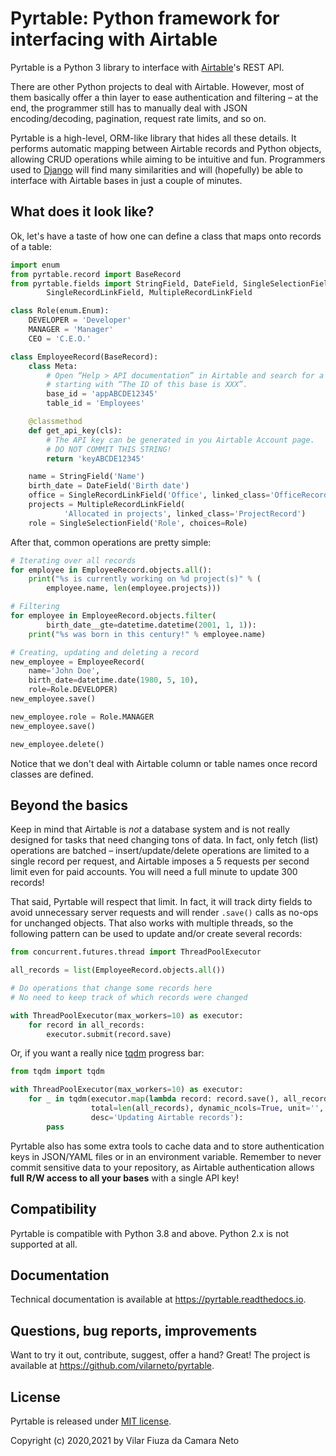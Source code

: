 # Pyrtable: Python framework for interfacing with Airtable

Pyrtable is a Python 3 library to interface with [Airtable](https://airtable.com)'s REST API.

There are other Python projects to deal with Airtable. However, most of them basically offer a thin layer to ease authentication and filtering – at the end, the programmer still has to manually deal with JSON encoding/decoding, pagination, request rate limits, and so on.

Pyrtable is a high-level, ORM-like library that hides all these details. It performs automatic mapping between Airtable records and Python objects, allowing CRUD operations while aiming to be intuitive and fun. Programmers used to [Django](https://www.djangoproject.com) will find many similarities and will (hopefully) be able to interface with Airtable bases in just a couple of minutes.

## What does it look like?

Ok, let's have a taste of how one can define a class that maps onto records of a table:

````python
import enum
from pyrtable.record import BaseRecord
from pyrtable.fields import StringField, DateField, SingleSelectionField, \
        SingleRecordLinkField, MultipleRecordLinkField

class Role(enum.Enum):
    DEVELOPER = 'Developer'
    MANAGER = 'Manager'
    CEO = 'C.E.O.'

class EmployeeRecord(BaseRecord):
    class Meta:
        # Open “Help > API documentation” in Airtable and search for a line
        # starting with “The ID of this base is XXX”.
        base_id = 'appABCDE12345'
        table_id = 'Employees'

    @classmethod
    def get_api_key(cls):
        # The API key can be generated in you Airtable Account page. 
        # DO NOT COMMIT THIS STRING!
        return 'keyABCDE12345'

    name = StringField('Name')
    birth_date = DateField('Birth date')
    office = SingleRecordLinkField('Office', linked_class='OfficeRecord')
    projects = MultipleRecordLinkField(
            'Allocated in projects', linked_class='ProjectRecord')
    role = SingleSelectionField('Role', choices=Role)
````

After that, common operations are pretty simple:

````python
# Iterating over all records
for employee in EmployeeRecord.objects.all():
    print("%s is currently working on %d project(s)" % (
        employee.name, len(employee.projects)))

# Filtering
for employee in EmployeeRecord.objects.filter(
        birth_date__gte=datetime.datetime(2001, 1, 1)):
    print("%s was born in this century!" % employee.name)

# Creating, updating and deleting a record
new_employee = EmployeeRecord(
    name='John Doe',
    birth_date=datetime.date(1980, 5, 10),
    role=Role.DEVELOPER)
new_employee.save()

new_employee.role = Role.MANAGER
new_employee.save()

new_employee.delete()
````

Notice that we don't deal with Airtable column or table names once record classes are defined.

## Beyond the basics

Keep in mind that Airtable is *not* a database system and is not really designed for tasks that need changing tons of data. In fact, only fetch (list) operations are batched – insert/update/delete operations are limited to a single record per request, and Airtable imposes a 5 requests per second limit even for paid accounts. You will need a full minute to update 300 records!
 
That said, Pyrtable will respect that limit. In fact, it will track dirty fields to avoid unnecessary server requests and will render `.save()` calls as no-ops for unchanged objects. That also works with multiple threads, so the following pattern can be used to update and/or create several records:

```python
from concurrent.futures.thread import ThreadPoolExecutor

all_records = list(EmployeeRecord.objects.all())

# Do operations that change some records here
# No need to keep track of which records were changed

with ThreadPoolExecutor(max_workers=10) as executor:
    for record in all_records:
        executor.submit(record.save)
```

Or, if you want a really nice [tqdm](https://tqdm.github.io) progress bar:

```python
from tqdm import tqdm

with ThreadPoolExecutor(max_workers=10) as executor:
    for _ in tqdm(executor.map(lambda record: record.save(), all_records),
                  total=len(all_records), dynamic_ncols=True, unit='',
                  desc='Updating Airtable records'):
        pass
```

Pyrtable also has some extra tools to cache data and to store authentication keys in JSON/YAML files or in an environment variable. Remember to never commit sensitive data to your repository, as Airtable authentication allows **full R/W access to all your bases** with a single API key!

## Compatibility

Pyrtable is compatible with Python 3.8 and above. Python 2.x is not supported at all. 

## Documentation

Technical documentation is available at https://pyrtable.readthedocs.io.

## Questions, bug reports, improvements

Want to try it out, contribute, suggest, offer a hand? Great! The project is available at https://github.com/vilarneto/pyrtable.

## License

Pyrtable is released under [MIT license](https://opensource.org/licenses/MIT).

Copyright (c) 2020,2021 by Vilar Fiuza da Camara Neto
